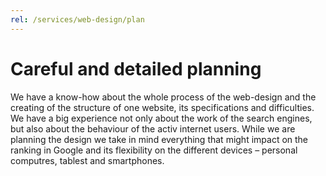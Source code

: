 ```yaml
---
rel: /services/web-design/plan
---
```

# Careful and detailed **planning**
We have a know-how about the whole process of the web-design and the creating of the structure of one website, its specifications and difficulties. We have a big experience not only about the work of the search engines, but also about the  behaviour of the activ internet users. While we are planning the design we take in mind everything that might impact on the ranking in Google and its flexibility on the different devices – personal computres, tablest and smartphones.